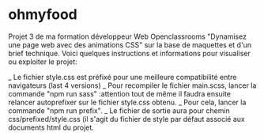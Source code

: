 # ohmyfood
Projet 3 de ma formation développeur Web Openclassrooms "Dynamisez une page web avec des animations CSS" sur la base de maquettes et d'un brief technique.
Voici quelques instructions et informations pour visualiser ou exploiter le projet:

_ Le fichier style.css est préfixé pour une meilleure compatibilité entre navigateurs (last 4 versions)
_ Pour recompiler le fichier main.scss, lancer la commande "npm run sass" :attention tout de même il faudra ensuite relancer autoprefixer sur le fichier style.css obtenu.
_ Pour cela, lancer la commande "npm run prefix".
_ Le fichier de sortie aura pour chemin css/prefixed/style.css (il s'agit du fichier de style par défaut associé aux documents html du projet.
